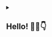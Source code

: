 <details>
<summary> <h2>Hello! 🙋‍♂️👇</h2></summary>

---
I'm Jonathan Evan, a computer science graduate and currenly working as a programmer with 2 years of professional experience in web development. I have a passion for continuous growth in this field. 📈
<br><br>Feel free to reach me! 🙂

---
#### Main Programming Languages
<img src="https://img.shields.io/badge/JavaScript-F7DF1E?style=flat&logo=javascript&logoColor=black" alt="JavaScript" />&nbsp;
<img src="https://img.shields.io/badge/PHP-777BB4?style=flat&logo=php&logoColor=white" alt="PHP" />&nbsp;
<img src="https://img.shields.io/badge/C++-00599C?style=flat&logo=c%2b%2b&logoColor=white" alt="C++" />&nbsp;
<img src="https://img.shields.io/badge/TypeScript-3178C6?style=flat&logo=typescript&logoColor=white" alt="TypeScript" />&nbsp;

#### Current Tech Stack
<img src="https://img.shields.io/badge/React-61DAFB?style=flat&logo=react&logoColor=black" alt="React" />&nbsp;
<img src="https://img.shields.io/badge/Next.js-000000?style=flat&logo=next.js&logoColor=white" alt="Next.js" />&nbsp;
<img src="https://img.shields.io/badge/Node.js-339933?style=flat&logo=nodedotjs&logoColor=white" alt="Node.js" />&nbsp;
<img src="https://img.shields.io/badge/CodeIgniter-EF4223?style=flat&logo=codeigniter&logoColor=white" alt="CodeIgniter" />&nbsp;
<img src="https://img.shields.io/badge/Laravel-FF2D20?style=flat&logo=laravel&logoColor=white" alt="Laravel" />&nbsp;
<img src="https://img.shields.io/badge/MySQL-4479A1?style=flat&logo=mysql&logoColor=white" alt="MySQL" />&nbsp;

---
<div align="left">
  <img src="https://github-readme-stats.vercel.app/api/?username=Jonevs&show_icons=true&layout=compact&theme=tokyonight&hide_border=false&custom_title=GitHub%20Stats"
  alt="GitHub Stats" height="170" />
  &nbsp;
  <img src="https://github-readme-stats.vercel.app/api/top-langs/?username=Jonevs&layout=compact&theme=tokyonight&hide_border=false" 
  alt="Top Languages" height="170" />
</div>

---
<div align="left">
  <img src="https://github-readme-streak-stats.herokuapp.com/?user=Jonevs&theme=tokyonight&hide_border=false" alt="GitHub Streak" height="170" />
</div>
</details>
